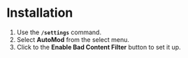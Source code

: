 # Installation

1. Use the **`/settings`** command.
2. Select **AutoMod** from the select menu.
3. Click to the **Enable Bad Content Filter** button to set it up.
